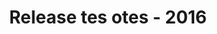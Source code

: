 ﻿---
title: Release tes otes - 2016
type: docs
weight: 50
url: /ar/net/release-notes-2016/
description: Tانه الافراج عن الملاحظات من Aspose.3D صدر في عام 2016.
---
